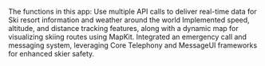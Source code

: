 The functions in this app: Use multiple API calls to deliver real-time data for Ski resort information and weather around the world Implemented speed, altitude, and distance tracking features, along with a dynamic map for visualizing skiing routes using MapKit. Integrated an emergency call and messaging system, leveraging Core Telephony and MessageUI frameworks for enhanced skier safety.
